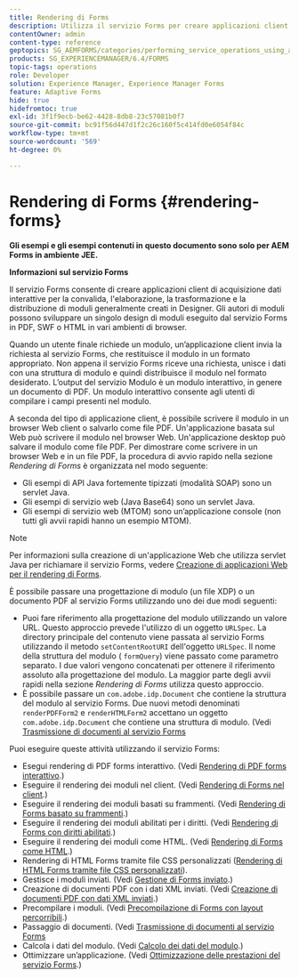 ```yaml
---
title: Rendering di Forms
description: Utilizza il servizio Forms per creare applicazioni client di acquisizione dati interattive che convalidano, elaborano, trasformano e distribuiscono moduli generalmente creati in Designer. Gli autori di moduli possono sviluppare un singolo design di moduli eseguito dal servizio Forms in PDF, SWF o HTML in vari ambienti di browser.
contentOwner: admin
content-type: reference
geptopics: SG_AEMFORMS/categories/performing_service_operations_using_apis
products: SG_EXPERIENCEMANAGER/6.4/FORMS
topic-tags: operations
role: Developer
solution: Experience Manager, Experience Manager Forms
feature: Adaptive Forms
hide: true
hidefromtoc: true
exl-id: 3f1f9ecb-be62-4428-8db8-23c57081b0f7
source-git-commit: bc91f56d447d1f2c26c160f5c414fd0e6054f84c
workflow-type: tm+mt
source-wordcount: '569'
ht-degree: 0%

---
```


# Rendering di Forms {#rendering-forms}

**Gli esempi e gli esempi contenuti in questo documento sono solo per AEM Forms in ambiente JEE.**

**Informazioni sul servizio Forms**

Il servizio Forms consente di creare applicazioni client di acquisizione dati interattive per la convalida, l&#39;elaborazione, la trasformazione e la distribuzione di moduli generalmente creati in Designer. Gli autori di moduli possono sviluppare un singolo design di moduli eseguito dal servizio Forms in PDF, SWF o HTML in vari ambienti di browser.

Quando un utente finale richiede un modulo, un’applicazione client invia la richiesta al servizio Forms, che restituisce il modulo in un formato appropriato. Non appena il servizio Forms riceve una richiesta, unisce i dati con una struttura di modulo e quindi distribuisce il modulo nel formato desiderato. L’output del servizio Modulo è un modulo interattivo, in genere un documento di PDF. Un modulo interattivo consente agli utenti di compilare i campi presenti nel modulo.

A seconda del tipo di applicazione client, è possibile scrivere il modulo in un browser Web client o salvarlo come file PDF. Un&#39;applicazione basata sul Web può scrivere il modulo nel browser Web. Un&#39;applicazione desktop può salvare il modulo come file PDF. Per dimostrare come scrivere in un browser Web e in un file PDF, la procedura di avvio rapido nella sezione *Rendering di Forms* è organizzata nel modo seguente:

* Gli esempi di API Java fortemente tipizzati (modalità SOAP) sono un servlet Java.
* Gli esempi di servizio web (Java Base64) sono un servlet Java.
* Gli esempi di servizio web (MTOM) sono un’applicazione console (non tutti gli avvii rapidi hanno un esempio MTOM).

>[!NOTE]
>
>Per informazioni sulla creazione di un&#39;applicazione Web che utilizza servlet Java per richiamare il servizio Forms, vedere [Creazione di applicazioni Web per il rendering di Forms](/help/forms/developing/creating-web-applications-renders-forms.md).

È possibile passare una progettazione di modulo (un file XDP) o un documento PDF al servizio Forms utilizzando uno dei due modi seguenti:

* Puoi fare riferimento alla progettazione del modulo utilizzando un valore URL. Questo approccio prevede l&#39;utilizzo di un oggetto `URLSpec`. La directory principale del contenuto viene passata al servizio Forms utilizzando il metodo `setContentRootURI` dell&#39;oggetto `URLSpec`. Il nome della struttura del modulo ( `formQuery`) viene passato come parametro separato. I due valori vengono concatenati per ottenere il riferimento assoluto alla progettazione del modulo. La maggior parte degli avvii rapidi nella sezione *Rendering di Forms* utilizza questo approccio.
* È possibile passare un `com.adobe.idp.Document` che contiene la struttura del modulo al servizio Forms. Due nuovi metodi denominati `renderPDFForm2` e `renderHTMLForm2` accettano un oggetto `com.adobe.idp.Document` che contiene una struttura di modulo. (Vedi [Trasmissione di documenti al servizio Forms](/help/forms/developing/passing-documents-forms-service.md)

Puoi eseguire queste attività utilizzando il servizio Forms:

* Esegui rendering di PDF forms interattivo. (Vedi [Rendering di PDF forms interattivo](/help/forms/developing/rendering-interactive-pdf-forms.md).)
* Eseguire il rendering dei moduli nel client. (Vedi [Rendering di Forms nel client](/help/forms/developing/rendering-forms-client.md).)
* Eseguire il rendering dei moduli basati su frammenti. (Vedi [Rendering di Forms basato su frammenti](/help/forms/developing/rendering-forms-based-fragments.md).)
* Eseguire il rendering dei moduli abilitati per i diritti. (Vedi [Rendering di Forms con diritti abilitati](/help/forms/developing/rendering-rights-enabled-forms.md).)
* Eseguire il rendering dei moduli come HTML. (Vedi [Rendering di Forms come HTML](/help/forms/developing/rendering-forms-html.md).)
* Rendering di HTML Forms tramite file CSS personalizzati ([Rendering di HTML Forms tramite file CSS personalizzati](/help/forms/developing/rendering-html-forms-using-custom.md)).
* Gestisce i moduli inviati. (Vedi [Gestione di Forms inviato](/help/forms/developing/handling-submitted-forms.md).)
* Creazione di documenti PDF con i dati XML inviati. (Vedi [Creazione di documenti PDF con dati XML inviati](/help/forms/developing/creating-pdf-documents-submitted-xml.md).)
* Precompilare i moduli. (Vedi [Precompilazione di Forms con layout percorribili](/help/forms/developing/prepopulating-forms-flowable-layouts.md).)
* Passaggio di documenti. (Vedi [Trasmissione di documenti al servizio Forms](/help/forms/developing/passing-documents-forms-service.md)
* Calcola i dati del modulo. (Vedi [Calcolo dei dati del modulo](/help/forms/developing/calculating-form-data.md).)
* Ottimizzare un’applicazione. (Vedi [Ottimizzazione delle prestazioni del servizio Forms](/help/forms/developing/optimizing-performance-forms-service.md).)
